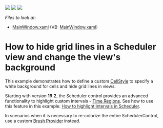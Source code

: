 <!-- default badges list -->
![](https://img.shields.io/endpoint?url=https://codecentral.devexpress.com/api/v1/VersionRange/128655979/17.2.3%2B)
[![](https://img.shields.io/badge/Open_in_DevExpress_Support_Center-FF7200?style=flat-square&logo=DevExpress&logoColor=white)](https://supportcenter.devexpress.com/ticket/details/T569772)
[![](https://img.shields.io/badge/📖_How_to_use_DevExpress_Examples-e9f6fc?style=flat-square)](https://docs.devexpress.com/GeneralInformation/403183)
<!-- default badges end -->
<!-- default file list -->
*Files to look at*:

* [MainWindow.xaml](./CS/CustomViewStyleExample/MainWindow.xaml) (VB: [MainWindow.xaml](./VB/CustomViewStyleExample/MainWindow.xaml))
<!-- default file list end -->
# How to hide grid lines in a Scheduler view and change the view's background

This example demonstrates how to define a custom [CellStyle](https://docs.devexpress.com/WPF/DevExpress.Xpf.Scheduling.DayViewBase.CellStyle) to specify a white background for cells and hide grid lines in views.

Starting with version **19.2**, the Scheduler control provides an advanced functionality to highlight custom intervals - [Time Regions](). See how to use this feature in this example: [How to highlight intervals in Scheduler](https://supportcenter.devexpress.com/ticket/details/t590114/how-to-color-time-cells-partially).

In scenarios when it is necessary to re-colorize the entire SchedulerControl, use a custom [Brush Provider](https://docs.devexpress.com/WPF/400994/controls-and-libraries/scheduler/appearance-customization?v=19.2#brush-provider) instead.

<br/>


